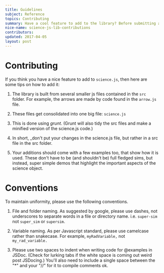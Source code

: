 ```yaml
---
title: Guidelines
subject: Reference
topics: Contributing
summary: Have a cool feature to add to the library? Before submitting a pull request, read through here first.
nice-name: science-js-lib-contributions
contributors:
updated: 2017-04-05
layout: post
---
```



# Contributing

If you think you have a nice feature to add to `science.js`, then here are some tips on how to add it:

1. The library is built from several smaller js files contained in the `src` folder. For example, the arrows are made by code found in the `arrow.js` file.

2. These files get consolidated into one big file: `science.js`

3. This is done using *grunt*. (Grunt will also tidy the src files and make a minified version of the science.js code.)

4. In short, _don't put your changes in the science.js file, but rather in a src file in the src folder.

5. Your additions should come with a few examples too, that show how it is used. These don't have to be (and shouldn't be) full fledged sims, but instead, super simple demos that highlight the important aspects of the science object.


# Conventions

To maintain uniformity, please use the following conventions.

1. File and folder naming. As suggested by google, please use dashes, not underscores to separate words in a file or directory name. i.e. `super-sim` not `super_sim` or `supersim`.

2. Variable naming. As per Javascript standard, please use camelcase rather than snakecase. For example, `myRadVariable,` not `my_rad_variable.`

3. Please use two spaces to indent when writing code for @examples in JSDoc. (Check for lurking tabs if the white space is coming out weird post JSDocing.) You'll also need to include a single space between the "*" and your "//" for it to compile comments ok. 
